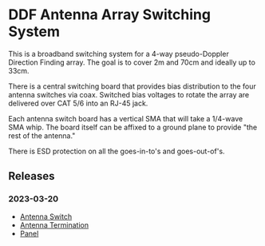 # DDF Antenna Array Switching System

This is a broadband switching system for a 4-way pseudo-Doppler Direction Finding array.  The goal is to cover 2m and 70cm and ideally up to 33cm.  

There is a central switching board that provides bias distribution to the four antenna switches via coax.   Switched bias voltages to rotate the array are delivered over CAT 5/6 into an RJ-45 jack.  

Each antenna switch board has a vertical SMA that will take a 1/4-wave SMA whip.  The board itself can be affixed to a ground plane to provide "the rest of the antenna."  

There is ESD protection on all the goes-in-to's and goes-out-of's.

## Releases

### 2023-03-20

- [Antenna Switch](https://charlieh0tel.github.io/ee_stuff/projects/ddf_big_array/ddf_big_array_antsw/releases/production-20230320/)
- [Antenna Termination](https://charlieh0tel.github.io/ee_stuff/projects/ddf_big_array/ddf_big_array_antterm/releases/production-20230320/)
- [Panel](https://charlieh0tel.github.io/ee_stuff/projects/ddf_big_array/ddf_big_array_panel/releases/production-20230320/)
